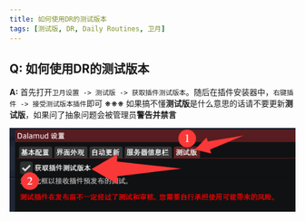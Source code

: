 ```yaml
---
title: 如何使用DR的测试版本
tags: [测试版, DR, Daily Routines, 卫月]
---
```


## Q: 如何使用DR的测试版本
**A:** 首先打开`卫月设置 -> 测试版 -> 获取插件测试版本`。随后在插件安装器中，`右键插件 -> 接受测试版本插件`即可
**※※※** 如果搞不懂**测试版**是什么意思的话请不要更新**测试版**，如果问了抽象问题会被管理员**警告并禁言**

![DR Test](/assets/FAQ/Main/DRTest.png)

